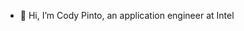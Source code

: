 - 👋 Hi, I’m Cody Pinto, an application engineer at Intel

<!---
cwpinto23/cwpinto23 is a ✨ special ✨ repository because its `README.md` (this file) appears on your GitHub profile.
You can click the Preview link to take a look at your changes.
--->
